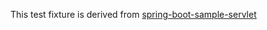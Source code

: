 This test fixture is derived from [spring-boot-sample-servlet](https://github.com/spring-projects/spring-boot/tree/master/spring-boot-samples/spring-boot-sample-servlet)
